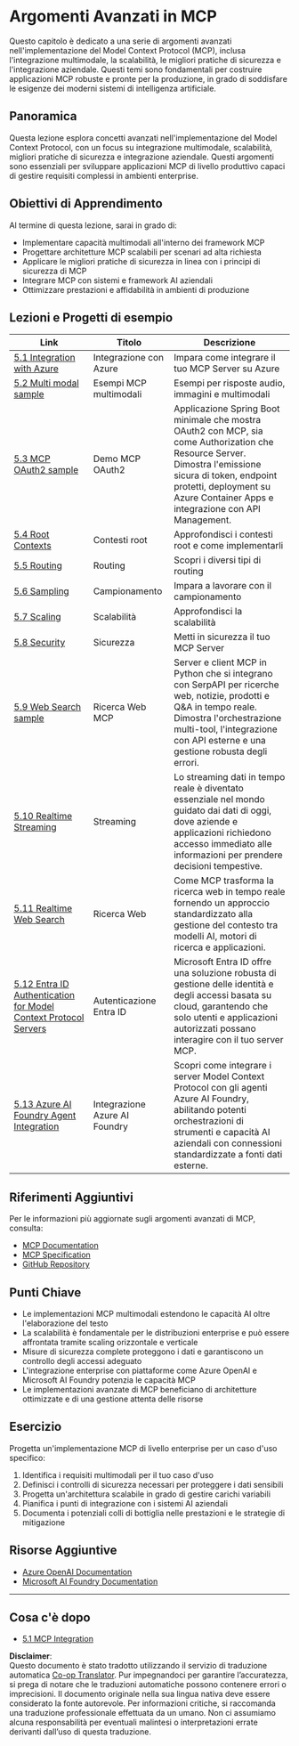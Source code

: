 <!--
CO_OP_TRANSLATOR_METADATA:
{
  "original_hash": "748c61250d4a326206b72b28f6154615",
  "translation_date": "2025-07-13T23:43:40+00:00",
  "source_file": "05-AdvancedTopics/README.md",
  "language_code": "it"
}
-->
# Argomenti Avanzati in MCP

Questo capitolo è dedicato a una serie di argomenti avanzati nell'implementazione del Model Context Protocol (MCP), inclusa l'integrazione multimodale, la scalabilità, le migliori pratiche di sicurezza e l'integrazione aziendale. Questi temi sono fondamentali per costruire applicazioni MCP robuste e pronte per la produzione, in grado di soddisfare le esigenze dei moderni sistemi di intelligenza artificiale.

## Panoramica

Questa lezione esplora concetti avanzati nell'implementazione del Model Context Protocol, con un focus su integrazione multimodale, scalabilità, migliori pratiche di sicurezza e integrazione aziendale. Questi argomenti sono essenziali per sviluppare applicazioni MCP di livello produttivo capaci di gestire requisiti complessi in ambienti enterprise.

## Obiettivi di Apprendimento

Al termine di questa lezione, sarai in grado di:

- Implementare capacità multimodali all'interno dei framework MCP
- Progettare architetture MCP scalabili per scenari ad alta richiesta
- Applicare le migliori pratiche di sicurezza in linea con i principi di sicurezza di MCP
- Integrare MCP con sistemi e framework AI aziendali
- Ottimizzare prestazioni e affidabilità in ambienti di produzione

## Lezioni e Progetti di esempio

| Link | Titolo | Descrizione |
|------|--------|-------------|
| [5.1 Integration with Azure](./mcp-integration/README.md) | Integrazione con Azure | Impara come integrare il tuo MCP Server su Azure |
| [5.2 Multi modal sample](./mcp-multi-modality/README.md) | Esempi MCP multimodali | Esempi per risposte audio, immagini e multimodali |
| [5.3 MCP OAuth2 sample](../../../05-AdvancedTopics/mcp-oauth2-demo) | Demo MCP OAuth2 | Applicazione Spring Boot minimale che mostra OAuth2 con MCP, sia come Authorization che Resource Server. Dimostra l'emissione sicura di token, endpoint protetti, deployment su Azure Container Apps e integrazione con API Management. |
| [5.4 Root Contexts](./mcp-root-contexts/README.md) | Contesti root | Approfondisci i contesti root e come implementarli |
| [5.5 Routing](./mcp-routing/README.md) | Routing | Scopri i diversi tipi di routing |
| [5.6 Sampling](./mcp-sampling/README.md) | Campionamento | Impara a lavorare con il campionamento |
| [5.7 Scaling](./mcp-scaling/README.md) | Scalabilità | Approfondisci la scalabilità |
| [5.8 Security](./mcp-security/README.md) | Sicurezza | Metti in sicurezza il tuo MCP Server |
| [5.9 Web Search sample](./web-search-mcp/README.md) | Ricerca Web MCP | Server e client MCP in Python che si integrano con SerpAPI per ricerche web, notizie, prodotti e Q&A in tempo reale. Dimostra l'orchestrazione multi-tool, l'integrazione con API esterne e una gestione robusta degli errori. |
| [5.10 Realtime Streaming](./mcp-realtimestreaming/README.md) | Streaming | Lo streaming dati in tempo reale è diventato essenziale nel mondo guidato dai dati di oggi, dove aziende e applicazioni richiedono accesso immediato alle informazioni per prendere decisioni tempestive. |
| [5.11 Realtime Web Search](./mcp-realtimesearch/README.md) | Ricerca Web | Come MCP trasforma la ricerca web in tempo reale fornendo un approccio standardizzato alla gestione del contesto tra modelli AI, motori di ricerca e applicazioni. |
| [5.12  Entra ID Authentication for Model Context Protocol Servers](./mcp-security-entra/README.md) | Autenticazione Entra ID | Microsoft Entra ID offre una soluzione robusta di gestione delle identità e degli accessi basata su cloud, garantendo che solo utenti e applicazioni autorizzati possano interagire con il tuo server MCP. |
| [5.13 Azure AI Foundry Agent Integration](./mcp-foundry-agent-integration/README.md) | Integrazione Azure AI Foundry | Scopri come integrare i server Model Context Protocol con gli agenti Azure AI Foundry, abilitando potenti orchestrazioni di strumenti e capacità AI aziendali con connessioni standardizzate a fonti dati esterne. |

## Riferimenti Aggiuntivi

Per le informazioni più aggiornate sugli argomenti avanzati di MCP, consulta:
- [MCP Documentation](https://modelcontextprotocol.io/)
- [MCP Specification](https://spec.modelcontextprotocol.io/)
- [GitHub Repository](https://github.com/modelcontextprotocol)

## Punti Chiave

- Le implementazioni MCP multimodali estendono le capacità AI oltre l'elaborazione del testo
- La scalabilità è fondamentale per le distribuzioni enterprise e può essere affrontata tramite scaling orizzontale e verticale
- Misure di sicurezza complete proteggono i dati e garantiscono un controllo degli accessi adeguato
- L'integrazione enterprise con piattaforme come Azure OpenAI e Microsoft AI Foundry potenzia le capacità MCP
- Le implementazioni avanzate di MCP beneficiano di architetture ottimizzate e di una gestione attenta delle risorse

## Esercizio

Progetta un'implementazione MCP di livello enterprise per un caso d'uso specifico:

1. Identifica i requisiti multimodali per il tuo caso d'uso
2. Definisci i controlli di sicurezza necessari per proteggere i dati sensibili
3. Progetta un'architettura scalabile in grado di gestire carichi variabili
4. Pianifica i punti di integrazione con i sistemi AI aziendali
5. Documenta i potenziali colli di bottiglia nelle prestazioni e le strategie di mitigazione

## Risorse Aggiuntive

- [Azure OpenAI Documentation](https://learn.microsoft.com/en-us/azure/ai-services/openai/)
- [Microsoft AI Foundry Documentation](https://learn.microsoft.com/en-us/ai-services/)

---

## Cosa c'è dopo

- [5.1 MCP Integration](./mcp-integration/README.md)

**Disclaimer**:  
Questo documento è stato tradotto utilizzando il servizio di traduzione automatica [Co-op Translator](https://github.com/Azure/co-op-translator). Pur impegnandoci per garantire l’accuratezza, si prega di notare che le traduzioni automatiche possono contenere errori o imprecisioni. Il documento originale nella sua lingua nativa deve essere considerato la fonte autorevole. Per informazioni critiche, si raccomanda una traduzione professionale effettuata da un umano. Non ci assumiamo alcuna responsabilità per eventuali malintesi o interpretazioni errate derivanti dall’uso di questa traduzione.